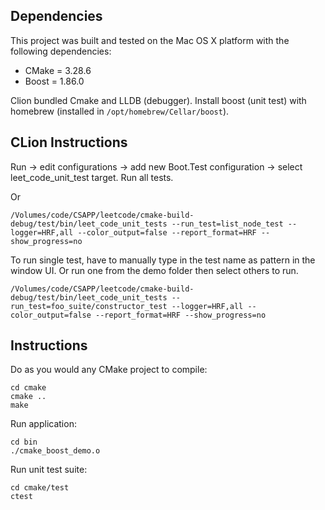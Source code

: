 ## Dependencies

This project was built and tested on the Mac OS X platform with the following dependencies:

* CMake = 3.28.6
* Boost = 1.86.0

Clion bundled Cmake and LLDB (debugger). Install boost (unit test) with homebrew (installed
in `/opt/homebrew/Cellar/boost`).

## CLion Instructions

Run -> edit configurations -> add new Boot.Test configuration -> select leet_code_unit_test target. Run all tests.

Or

`/Volumes/code/CSAPP/leetcode/cmake-build-debug/test/bin/leet_code_unit_tests --run_test=list_node_test --logger=HRF,all --color_output=false --report_format=HRF --show_progress=no`

To run single test, have to manually type in the test name as pattern in the window UI. Or run one from the demo folder then select others to run.

`/Volumes/code/CSAPP/leetcode/cmake-build-debug/test/bin/leet_code_unit_tests --run_test=foo_suite/constructor_test --logger=HRF,all --color_output=false --report_format=HRF --show_progress=no`

## Instructions

Do as you would any CMake project to compile:

```
cd cmake
cmake ..
make
```

Run application:

```
cd bin
./cmake_boost_demo.o
```

Run unit test suite:

```
cd cmake/test
ctest
```
